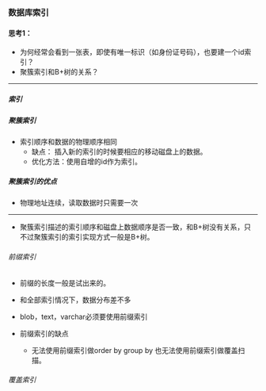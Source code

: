 ### 数据库索引

#### 思考1：
- 为何经常会看到一张表，即使有唯一标识（如身份证号码），也要建一个id索引？
- 聚簇索引和B+树的关系？


----
##### 索引

##### 聚簇索引
- 索引顺序和数据的物理顺序相同
	- 缺点： 插入新的索引的时候要相应的移动磁盘上的数据。
	- 优化方法：使用自增的id作为索引。


##### 聚簇索引的优点
- 物理地址连续，读取数据时只需要一次


----
- 聚簇索引描述的索引顺序和磁盘上数据顺序是否一致，和B+树没有关系，只不过聚簇索引的索引实现方式一般是B+树。


###### 前缀索引
- 前缀的长度一般是试出来的。
- 和全部索引情况下，数据分布差不多
- blob，text，varchar必须要使用前缀索引

- 前缀索引的缺点
	- 无法使用前缀索引做order by  group by 也无法使用前缀索引做覆盖扫描。


###### 覆盖索引
